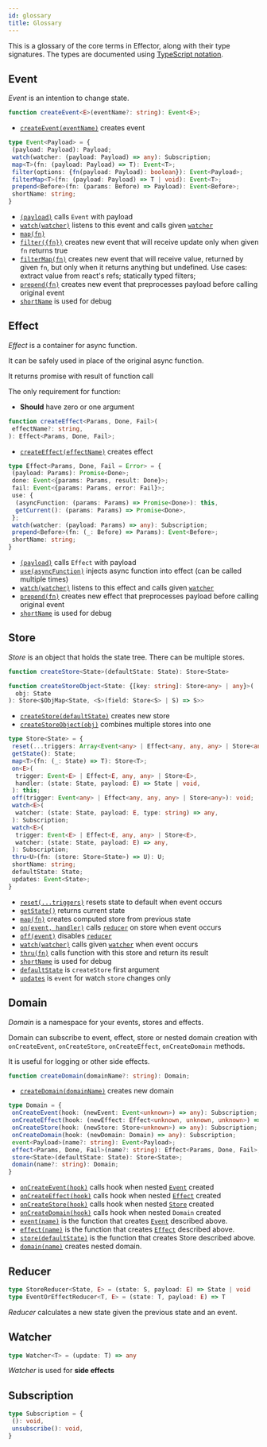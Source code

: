 ```yaml
---
id: glossary
title: Glossary
---
```


This is a glossary of the core terms in Effector, along with their type signatures. The types are documented using [TypeScript notation](http://typescriptlang.org).

## Event

_Event_ is an intention to change state.

```typescript
function createEvent<E>(eventName?: string): Event<E>;
```

- [`createEvent(eventName)`]() creates event

```typescript
type Event<Payload> = {
 (payload: Payload): Payload;
 watch(watcher: (payload: Payload) => any): Subscription;
 map<T>(fn: (payload: Payload) => T): Event<T>;
 filter(options: {fn(payload: Payload): boolean}): Event<Payload>;
 filterMap<T>(fn: (payload: Payload) => T | void): Event<T>;
 prepend<Before>(fn: (params: Before) => Payload): Event<Before>;
 shortName: string;
}
```

- [`(payload)`]() calls `Event` with payload
- [`watch(watcher)`]() listens to this event and calls given [`watcher`](#watcher)
- [`map(fn)`]()
- [`filter({fn})`]() creates new event that will receive update only when given `fn` returns true
- [`filterMap(fn)`]() creates new event that will receive value, returned by given `fn`, but only when it returns anything but undefined. Use cases: extract value from react's refs; statically typed filters;
- [`prepend(fn)`]() creates new event that preprocesses payload before calling original event
- [`shortName`]() is used for debug

## Effect

_Effect_ is a container for async function.

It can be safely used in place of the original async function.

It returns promise with result of function call

The only requirement for function:

- __Should__ have zero or one argument

```typescript
function createEffect<Params, Done, Fail>(
 effectName?: string,
): Effect<Params, Done, Fail>;
```

- [`createEffect(effectName)`]() creates effect

```typescript
type Effect<Params, Done, Fail = Error> = {
 (payload: Params): Promise<Done>;
 done: Event<{params: Params, result: Done}>;
 fail: Event<{params: Params, error: Fail}>;
 use: {
  (asyncFunction: (params: Params) => Promise<Done>): this,
  getCurrent(): (params: Params) => Promise<Done>,
 };
 watch(watcher: (payload: Params) => any): Subscription;
 prepend<Before>(fn: (_: Before) => Params): Event<Before>;
 shortName: string;
}
```

- [`(payload)`]() calls `Effect` with payload
- [`use(asyncFunction)`]() injects async function into effect (can be called multiple times)
- [`watch(watcher)`]() listens to this effect and calls given [`watcher`](#watcher)
- [`prepend(fn)`]() creates new effect that preprocesses payload before calling original event
- [`shortName`]() is used for debug

## Store

_Store_ is an object that holds the state tree.
There can be multiple stores.

```typescript
function createStore<State>(defaultState: State): Store<State>
```
```typescript
function createStoreObject<State: {[key: string]: Store<any> | any}>(
  obj: State
): Store<$ObjMap<State, <S>(field: Store<S> | S) => S>>
```

- [`createStore(defaultState)`]() creates new store
- [`createStoreObject(obj)`]() combines multiple stores into one

```typescript
type Store<State> = {
 reset(...triggers: Array<Event<any> | Effect<any, any, any> | Store<any>>): this;
 getState(): State;
 map<T>(fn: (_: State) => T): Store<T>;
 on<E>(
  trigger: Event<E> | Effect<E, any, any> | Store<E>,
  handler: (state: State, payload: E) => State | void,
 ): this;
 off(trigger: Event<any> | Effect<any, any, any> | Store<any>): void;
 watch<E>(
  watcher: (state: State, payload: E, type: string) => any,
 ): Subscription;
 watch<E>(
  trigger: Event<E> | Effect<E, any, any> | Store<E>,
  watcher: (state: State, payload: E) => any,
 ): Subscription;
 thru<U>(fn: (store: Store<State>) => U): U;
 shortName: string;
 defaultState: State;
 updates: Event<State>;
}
```

- [`reset(...triggers)`]() resets state to default when event occurs
- [`getState()`]() returns current state
- [`map(fn)`]() creates computed store from previous state
- [`on(event, handler)`]() calls [`reducer`](#reducer) on store when event occurs
- [`off(event)`]() disables [`reducer`](#reducer)
- [`watch(watcher)`]() calls given [`watcher`](#watcher) when event occurs
- [`thru(fn)`]() calls function with this store and return its result
- [`shortName`]() is used for debug
- [`defaultState`]() is `createStore` first argument
- [`updates`]() is `event` for watch `store` changes only

## Domain

_Domain_ is a namespace for your events, stores and effects.

Domain can subscribe to event, effect, store or nested domain creation with `onCreateEvent`, `onCreateStore`, `onCreateEffect`, `onCreateDomain` methods.

It is useful for logging or other side effects.

```typescript
function createDomain(domainName?: string): Domain;
```

- [`createDomain(domainName)`]() creates new domain

```typescript
type Domain = {
 onCreateEvent(hook: (newEvent: Event<unknown>) => any): Subscription;
 onCreateEffect(hook: (newEffect: Effect<unknown, unknown, unknown>) => any): Subscription;
 onCreateStore(hook: (newStore: Store<unknown>) => any): Subscription;
 onCreateDomain(hook: (newDomain: Domain) => any): Subscription;
 event<Payload>(name?: string): Event<Payload>;
 effect<Params, Done, Fail>(name?: string): Effect<Params, Done, Fail>;
 store<State>(defaultState: State): Store<State>;
 domain(name?: string): Domain;
}
```

- [`onCreateEvent(hook)`]() calls hook when nested [`Event`](#event) created
- [`onCreateEffect(hook)`]() calls hook when nested [`Effect`](#effect) created
- [`onCreateStore(hook)`]() calls hook when nested [`Store`](#store) created
- [`onCreateDomain(hook)`]() calls hook when nested `Domain` created
- [`event(name)`]() is the function that creates [`Event`](#event) described above.
- [`effect(name)`]() is the function that creates [`Effect`](#effect) described above.
- [`store(defaultState)`]() is the function that creates Store described above.
- [`domain(name)`]() creates nested domain.

## Reducer

```typescript
type StoreReducer<State, E> = (state: S, payload: E) => State | void
type EventOrEffectReducer<T, E> = (state: T, payload: E) => T
```

_Reducer_ calculates a new state given the previous state and an event.

## Watcher

```typescript
type Watcher<T> = (update: T) => any
```

_Watcher_ is used for __side effects__

## Subscription

```typescript
type Subscription = {
 (): void,
 unsubscribe(): void,
}
```
